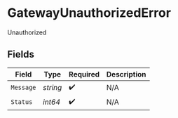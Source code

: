 # GatewayUnauthorizedError

Unauthorized


## Fields

| Field              | Type               | Required           | Description        |
| ------------------ | ------------------ | ------------------ | ------------------ |
| `Message`          | *string*           | :heavy_check_mark: | N/A                |
| `Status`           | *int64*            | :heavy_check_mark: | N/A                |